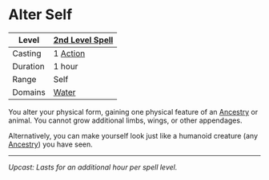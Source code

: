# Alter Self

| Level    | [2nd Level Spell](2nd%20Level%20Spells.md)          |
| -------- | --------------------------------------------------- |
| Casting  | 1 [Action](../../../../Game%20Procedures/Action.md) |
| Duration | 1 hour                                              |
| Range    | Self                                                |
| Domains  | [Water](../../../Spell%20Domains/Water.md)          |

You alter your physical form, gaining one physical feature of an [Ancestry](../../../../Player%20Characters/Ancenstries/Ancestry.md) or animal. You cannot grow additional limbs, wings, or other appendages.

Alternatively, you can make yourself look just like a humanoid creature (any [Ancestry](../../../../Player%20Characters/Ancenstries/Ancestry.md)) you have seen.

---
*Upcast: Lasts for an additional hour per spell level.*
